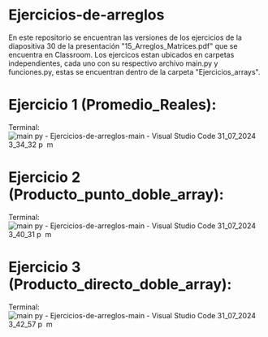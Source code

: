 # Ejercicios-de-arreglos
En este repositorio se encuentran las versiones de los ejercicios de la diapositiva 30 de la presentación "15_Arreglos_Matrices.pdf" que se encuentra en Classroom.
Los ejercicos estan ubicados en carpetas independientes, cada uno con su respectivo archivo main.py y funciones.py, estas se encuentran dentro de la carpeta "Ejercicios_arrays". 

# Ejercicio 1 (Promedio_Reales):
Terminal:
![main py - Ejercicios-de-arreglos-main - Visual Studio Code 31_07_2024 3_34_32 p  m](https://github.com/user-attachments/assets/8e5d61ba-3f93-4274-ae29-165d0620cf81)

# Ejercicio 2 (Producto_punto_doble_array):
Terminal:
![main py - Ejercicios-de-arreglos-main - Visual Studio Code 31_07_2024 3_40_31 p  m](https://github.com/user-attachments/assets/b5585b00-3cd9-47c9-a5da-230f65558c59)

# Ejercicio 3 (Producto_directo_doble_array):
Terminal:
![main py - Ejercicios-de-arreglos-main - Visual Studio Code 31_07_2024 3_42_57 p  m](https://github.com/user-attachments/assets/d3ef3936-1bad-4c9b-b755-668d37ff446f)
